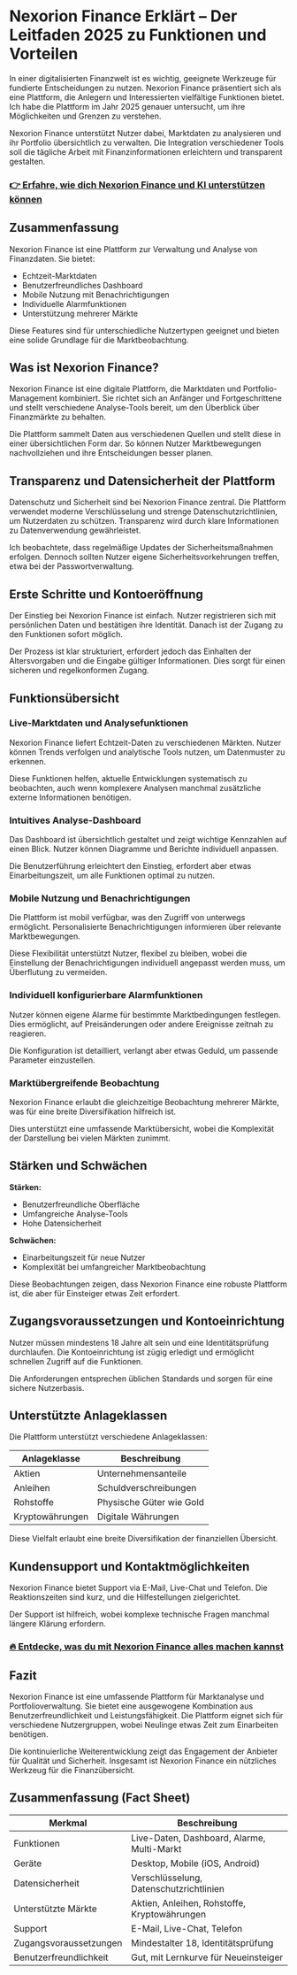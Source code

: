 # Nexorion Finance Erklärt – Der Leitfaden 2025 zu Funktionen und Vorteilen
 
 In einer digitalisierten Finanzwelt ist es wichtig, geeignete Werkzeuge für fundierte Entscheidungen zu nutzen. Nexorion Finance präsentiert sich als eine Plattform, die Anlegern und Interessierten vielfältige Funktionen bietet. Ich habe die Plattform im Jahr 2025 genauer untersucht, um ihre Möglichkeiten und Grenzen zu verstehen.
 
 Nexorion Finance unterstützt Nutzer dabei, Marktdaten zu analysieren und ihr Portfolio übersichtlich zu verwalten. Die Integration verschiedener Tools soll die tägliche Arbeit mit Finanzinformationen erleichtern und transparent gestalten.
 
 ### [👉 Erfahre, wie dich Nexorion Finance und KI unterstützen können](https://t.co/fQiq8yB1ht)
 ## Zusammenfassung 
 Nexorion Finance ist eine Plattform zur Verwaltung und Analyse von Finanzdaten. Sie bietet:
 
 - Echtzeit-Marktdaten 
 - Benutzerfreundliches Dashboard 
 - Mobile Nutzung mit Benachrichtigungen 
 - Individuelle Alarmfunktionen 
 - Unterstützung mehrerer Märkte 
 
 Diese Features sind für unterschiedliche Nutzertypen geeignet und bieten eine solide Grundlage für die Marktbeobachtung.
 
 ## Was ist Nexorion Finance? 
 Nexorion Finance ist eine digitale Plattform, die Marktdaten und Portfolio-Management kombiniert. Sie richtet sich an Anfänger und Fortgeschrittene und stellt verschiedene Analyse-Tools bereit, um den Überblick über Finanzmärkte zu behalten.
 
 Die Plattform sammelt Daten aus verschiedenen Quellen und stellt diese in einer übersichtlichen Form dar. So können Nutzer Marktbewegungen nachvollziehen und ihre Entscheidungen besser planen.
 
 ## Transparenz und Datensicherheit der Plattform 
 Datenschutz und Sicherheit sind bei Nexorion Finance zentral. Die Plattform verwendet moderne Verschlüsselung und strenge Datenschutzrichtlinien, um Nutzerdaten zu schützen. Transparenz wird durch klare Informationen zu Datenverwendung gewährleistet.
 
 Ich beobachtete, dass regelmäßige Updates der Sicherheitsmaßnahmen erfolgen. Dennoch sollten Nutzer eigene Sicherheitsvorkehrungen treffen, etwa bei der Passwortverwaltung.
 
 ## Erste Schritte und Kontoeröffnung 
 Der Einstieg bei Nexorion Finance ist einfach. Nutzer registrieren sich mit persönlichen Daten und bestätigen ihre Identität. Danach ist der Zugang zu den Funktionen sofort möglich.
 
 Der Prozess ist klar strukturiert, erfordert jedoch das Einhalten der Altersvorgaben und die Eingabe gültiger Informationen. Dies sorgt für einen sicheren und regelkonformen Zugang.
 
 ## Funktionsübersicht 
 ### Live-Marktdaten und Analysefunktionen 
 Nexorion Finance liefert Echtzeit-Daten zu verschiedenen Märkten. Nutzer können Trends verfolgen und analytische Tools nutzen, um Datenmuster zu erkennen.
 
 Diese Funktionen helfen, aktuelle Entwicklungen systematisch zu beobachten, auch wenn komplexere Analysen manchmal zusätzliche externe Informationen benötigen.
 
 ### Intuitives Analyse-Dashboard 
 Das Dashboard ist übersichtlich gestaltet und zeigt wichtige Kennzahlen auf einen Blick. Nutzer können Diagramme und Berichte individuell anpassen.
 
 Die Benutzerführung erleichtert den Einstieg, erfordert aber etwas Einarbeitungszeit, um alle Funktionen optimal zu nutzen.
 
 ### Mobile Nutzung und Benachrichtigungen 
 Die Plattform ist mobil verfügbar, was den Zugriff von unterwegs ermöglicht. Personalisierte Benachrichtigungen informieren über relevante Marktbewegungen.
 
 Diese Flexibilität unterstützt Nutzer, flexibel zu bleiben, wobei die Einstellung der Benachrichtigungen individuell angepasst werden muss, um Überflutung zu vermeiden.
 
 ### Individuell konfigurierbare Alarmfunktionen 
 Nutzer können eigene Alarme für bestimmte Marktbedingungen festlegen. Dies ermöglicht, auf Preisänderungen oder andere Ereignisse zeitnah zu reagieren.
 
 Die Konfiguration ist detailliert, verlangt aber etwas Geduld, um passende Parameter einzustellen.
 
 ### Marktübergreifende Beobachtung 
 Nexorion Finance erlaubt die gleichzeitige Beobachtung mehrerer Märkte, was für eine breite Diversifikation hilfreich ist.
 
 Dies unterstützt eine umfassende Marktübersicht, wobei die Komplexität der Darstellung bei vielen Märkten zunimmt.
 
 ## Stärken und Schwächen 
 **Stärken:** 
 - Benutzerfreundliche Oberfläche 
 - Umfangreiche Analyse-Tools 
 - Hohe Datensicherheit 
 
 **Schwächen:** 
 - Einarbeitungszeit für neue Nutzer 
 - Komplexität bei umfangreicher Marktbeobachtung 
 
 Diese Beobachtungen zeigen, dass Nexorion Finance eine robuste Plattform ist, die aber für Einsteiger etwas Zeit erfordert.
 
 ## Zugangsvoraussetzungen und Kontoeinrichtung 
 Nutzer müssen mindestens 18 Jahre alt sein und eine Identitätsprüfung durchlaufen. Die Kontoeinrichtung ist zügig erledigt und ermöglicht schnellen Zugriff auf die Funktionen.
 
 Die Anforderungen entsprechen üblichen Standards und sorgen für eine sichere Nutzerbasis.
 
 ## Unterstützte Anlageklassen 
 Die Plattform unterstützt verschiedene Anlageklassen:
 
 | Anlageklasse | Beschreibung |
 |---------------|----------------------------|
 | Aktien | Unternehmensanteile |
 | Anleihen | Schuldverschreibungen |
 | Rohstoffe | Physische Güter wie Gold |
 | Kryptowährungen | Digitale Währungen |
 
 Diese Vielfalt erlaubt eine breite Diversifikation der finanziellen Übersicht.
 
 ## Kundensupport und Kontaktmöglichkeiten 
 Nexorion Finance bietet Support via E-Mail, Live-Chat und Telefon. Die Reaktionszeiten sind kurz, und die Hilfestellungen zielgerichtet.
 
 Der Support ist hilfreich, wobei komplexe technische Fragen manchmal längere Klärung erfordern.
 
 ### [🔥 Entdecke, was du mit Nexorion Finance alles machen kannst](https://t.co/fQiq8yB1ht)
 ## Fazit 
 Nexorion Finance ist eine umfassende Plattform für Marktanalyse und Portfolioverwaltung. Sie bietet eine ausgewogene Kombination aus Benutzerfreundlichkeit und Leistungsfähigkeit. Die Plattform eignet sich für verschiedene Nutzergruppen, wobei Neulinge etwas Zeit zum Einarbeiten benötigen.
 
 Die kontinuierliche Weiterentwicklung zeigt das Engagement der Anbieter für Qualität und Sicherheit. Insgesamt ist Nexorion Finance ein nützliches Werkzeug für die Finanzübersicht.
 
 ## Zusammenfassung (Fact Sheet)
 
 | Merkmal | Beschreibung |
 |-----------------------------|------------------------------------------|
 | Funktionen | Live-Daten, Dashboard, Alarme, Multi-Markt |
 | Geräte | Desktop, Mobile (iOS, Android) |
 | Datensicherheit | Verschlüsselung, Datenschutzrichtlinien |
 | Unterstützte Märkte | Aktien, Anleihen, Rohstoffe, Kryptowährungen |
 | Support | E-Mail, Live-Chat, Telefon |
 | Zugangsvoraussetzungen | Mindestalter 18, Identitätsprüfung |
 | Benutzerfreundlichkeit | Gut, mit Lernkurve für Neueinsteiger |